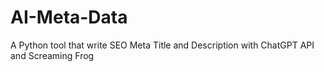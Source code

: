 # AI-Meta-Data
A Python tool that write SEO Meta Title and Description with ChatGPT API and Screaming Frog
